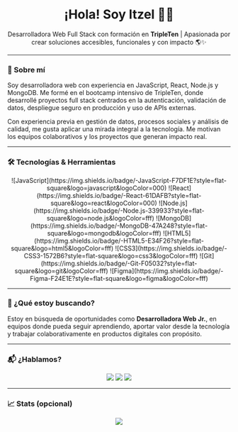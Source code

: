 <h1 align="center">¡Hola! Soy Itzel 👋🏽</h1>

<p align="center">
Desarrolladora Web Full Stack con formación en <strong>TripleTen</strong> | Apasionada por crear soluciones accesibles, funcionales y con impacto 🌎✨
</p>

---

### 💼 Sobre mí

Soy desarrolladora web con experiencia en JavaScript, React, Node.js y MongoDB. Me formé en el bootcamp intensivo de TripleTen, donde desarrollé proyectos full stack centrados en la autenticación, validación de datos, despliegue seguro en producción y uso de APIs externas.

Con experiencia previa en gestión de datos, procesos sociales y análisis de calidad, me gusta aplicar una mirada integral a la tecnología. Me motivan los equipos colaborativos y los proyectos que generan impacto real.

---

### 🛠️ Tecnologías & Herramientas

<p align="center">
![JavaScript](https://img.shields.io/badge/-JavaScript-F7DF1E?style=flat-square&logo=javascript&logoColor=000)
![React](https://img.shields.io/badge/-React-61DAFB?style=flat-square&logo=react&logoColor=000)
![Node.js](https://img.shields.io/badge/-Node.js-339933?style=flat-square&logo=node.js&logoColor=fff)
![MongoDB](https://img.shields.io/badge/-MongoDB-47A248?style=flat-square&logo=mongodb&logoColor=fff)
![HTML5](https://img.shields.io/badge/-HTML5-E34F26?style=flat-square&logo=html5&logoColor=fff)
![CSS3](https://img.shields.io/badge/-CSS3-1572B6?style=flat-square&logo=css3&logoColor=fff)
![Git](https://img.shields.io/badge/-Git-F05032?style=flat-square&logo=git&logoColor=fff)
![Figma](https://img.shields.io/badge/-Figma-F24E1E?style=flat-square&logo=figma&logoColor=fff)
</p>

---

### 📌 ¿Qué estoy buscando?

Estoy en búsqueda de oportunidades como **Desarrolladora Web Jr.**, en equipos donde pueda seguir aprendiendo, aportar valor desde la tecnología y trabajar colaborativamente en productos digitales con propósito.

---

### 📬 ¿Hablamos?

<p align="center">
  <a href="https://itzelserna.lat"><img src="https://img.shields.io/badge/-Portafolio-000?style=for-the-badge&logo=vercel&logoColor=white" /></a>
  <a href="https://www.linkedin.com/in/itzel-concepción-serna-gavilanes-8962a3177"><img src="https://img.shields.io/badge/-LinkedIn-0A66C2?style=for-the-badge&logo=linkedin&logoColor=white" /></a>
  <a href="https://github.com/ItzelSerna"><img src="https://img.shields.io/badge/-GitHub-181717?style=for-the-badge&logo=github&logoColor=white" /></a>
</p>

---

### 📈 Stats (opcional)

<p align="center">
  <img src="https://github-readme-stats.vercel.app/api/top-langs/?username=ItzelSerna&layout=compact&theme=default" />
</p>



